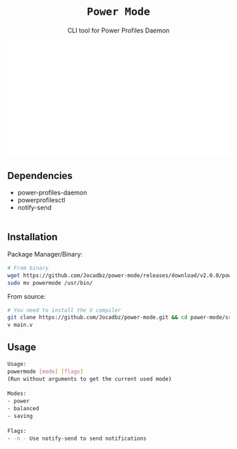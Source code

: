 <h1 align="center"><code>Power Mode</code></h1>
<p align="center">CLI tool for Power Profiles Daemon</p>

<p align="center">
<a href="Power Mode.svg">
  <img src="Power Mode.svg">
</a>
</p>

## Dependencies
- power-profiles-daemon
- powerprofilesctl
- notify-send
<br></br>

## Installation

Package Manager/Binary:
```bash
# From binary
wget https://github.com/Jocadbz/power-mode/releases/download/v2.0.0/powermode
sudo mv powermode /usr/bin/
```

From source:
```bash
# You need to install the V compiler
git clone https://github.com/Jocadbz/power-mode.git && cd power-mode/src/
v main.v
```

## Usage

```bash
Usage:
powermode [mode] [flags]
(Run without arguments to get the current used mode)

Modes:
- power
- balanced
- saving

Flags:
- -n - Use notify-send to send notifications
```